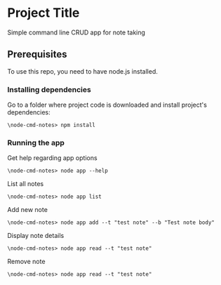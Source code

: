 # Project Title

Simple command line CRUD app for note taking

## Prerequisites

To use this repo, you need to have node.js installed.

### Installing dependencies

Go to a folder where project code is downloaded and install project's dependencies:

```
\node-cmd-notes> npm install
```
### Running the app

Get help regarding app options

```
\node-cmd-notes> node app --help
```

List all notes

```
\node-cmd-notes> node app list
```

Add new note

```
\node-cmd-notes> node app add --t "test note" --b "Test note body"
```

Display note details

```
\node-cmd-notes> node app read --t "test note"
```

Remove note

```
\node-cmd-notes> node app read --t "test note"
```